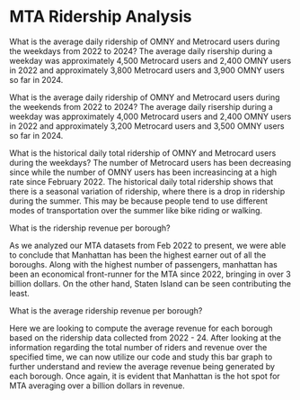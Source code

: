 # MTA Ridership Analysis

What is the average daily ridership of OMNY and Metrocard users during the weekdays from 2022 to 2024?
  The average daily risership during a weekday was approximately 4,500 Metrocard   users and 2,400 OMNY users in 2022 and approximately 3,800 Metrocard users and 3,900 OMNY users so far in 2024.

What is the average daily ridership of OMNY and Metrocard users during the weekends from 2022 to 2024?
  The average daily risership during a weekday was approximately 4,000 Metrocard   users and 2,400 OMNY users in 2022 and approximately 3,200 Metrocard users and 3,500 OMNY users so far in 2024.

What is the historical daily total ridership of OMNY and Metrocard users during the weekdays?
  The number of Metrocard users has been decreasing since while the number of OMNY users has been increasincing at a high rate since February 2022. The historical daily total ridership shows that there is a seasonal variation of ridership, where there is a drop in ridership during the summer. This may be because people tend to use different modes of transportation over the summer like bike riding or walking. 

What is the ridership revenue per borough?

  As we analyzed our MTA datasets from Feb 2022 to present, we were able to conclude that Manhattan has been the highest earner out of all the boroughs. 
  Along with the highest number of passengers, manhattan has been an economical front-runner for the MTA since 2022, bringing in over 3 billion dollars. 
  On the other hand, Staten Island can be seen contributing the least.
  
What is the average ridership revenue per borough? 

  Here we are looking to compute the average revenue for each borough based on the ridership data collected from 2022 - 24. 
  After looking at the information regarding the total number of riders and revenue over the specified time, we can now utilize our code and study this bar graph to  further understand and review  the average         revenue being generated by each borough.
  Once again, it is evident that Manhattan is the hot spot for MTA averaging  over a billion dollars in revenue.
